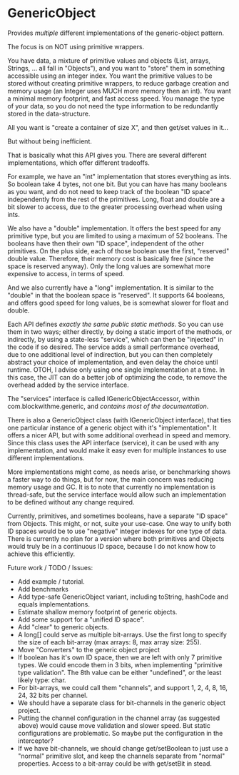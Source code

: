 GenericObject
=============

Provides *multiple* different implementations of the generic-object pattern.

The focus is on NOT using primitive wrappers.

You have data, a mixture of primitive values and objects (List, arrays,
Strings, ... all fall in "Objects"), and you want to "store" them in something
accessible using an integer index. You want the primitive values to be stored
without creating primitive wrappers, to reduce garbage creation and memory
usage (an Integer uses MUCH more memory then an int). You want a minimal memory
footprint, and fast access speed. You manage the type of your data, so you do
not need the type information to be redundantly stored in the data-structure.

All you want is "create a container of size X", and then get/set values in it...

But without being inefficient.

That is basically what this API gives you. There are several different
implementations, which offer different tradeoffs.

For example, we have an "int" implementation that stores everything as ints. So
boolean take 4 bytes, not one bit. But you can have has many booleans as you
want, and do not need to keep track of the boolean "ID space" independently
from the rest of the primitives. Long, float and double are a bit slower to
access, due to the greater processing overhead when using ints.

We also have a "double" implementation. It offers the best speed for any primitive
type, but you are limited to using a maximum of 52 booleans. The booleans have
then their own "ID space", independent of the other primitives. On the plus
side, each of those boolean use the first, "reserved" double value. Therefore,
their memory cost is basically free (since the space is reserved anyway). Only
the long values are somewhat more expensive to access, in terms of speed.

And we also currently have a "long" implementation. It is similar to the
"double" in that the boolean space is "reserved". It supports 64 booleans, and
offers good speed for long values, be is somewhat slower for float and double.

Each API defines *exactly the same public static methods*. So you can use them
in two ways; either directly, by doing a static import of the methods, or
indirectly, by using a state-less "service", which can then be "injected" in
the code if so desired. The service adds a small performance overhead, due
to one additional level of indirection, but you can then completely abstract
your choice of implementation, and even delay the choice until runtime. OTOH,
I advise only using one single implementation at a time. In this case, the JIT
can do a better job of optimizing the code, to remove the overhead added by
the service interface.

The "services" interface is called IGenericObjectAccessor, within
com.blockwithme.generic, and *contains most of the documentation*.

There is also a GenericObject class (with IGenericObject interface), that ties
one particular instance of a generic object with it's "implementation". It
offers a nicer API, but with some additional overhead in speed and memory.
Since this class uses the API interface (service), it can be used with any
implementation, and would make it easy even for multiple instances to use
different implementations.

More implementations might come, as needs arise, or benchmarking shows a faster
way to do things, but for now, the main concern was reducing memory usage and
GC. It is to note that currently no implementation is thread-safe, but the
service interface would allow such an implementation to be defined without any
change required.

Currently, primitives, and sometimes booleans, have a separate "ID space" from
Objects. This might, or not, suite your use-case. One way to unify both ID
spaces would be to use "negative" integer indexes for one type of data. There
is currently no plan for a version where both primitives and Objects would
truly be in a continuous ID space, because I do not know how to achieve this
efficiently.

Future work / TODO / Issues:

 * Add example / tutorial.
 * Add benchmarks
 * Add type-safe GenericObject variant, including toString, hashCode and equals implementations.
 * Estimate shallow memory footprint of generic objects.
 * Add some support for a "unified ID space".
 * Add "clear" to generic objects.
 * A long[] could serve as multiple bit-arrays. Use the first long to specify the size of each bit-array (max arrays: 8, max array size: 255).
 * Move "Converters" to the generic object project
 * If boolean has it's own ID space, then we are left with only 7 primitive types. We could encode them in 3 bits, when implementing "primitive type validation". The 8th value can be either "undefined", or the least likely type: char.
 * For bit-arrays, we could call them "channels", and support 1, 2, 4, 8, 16, 24, 32 bits per channel.
 * We should have a separate class for bit-channels in the generic object project.
 * Putting the channel configuration in the channel array (as suggested above) would cause move validation and slower speed. But static configurations are problematic. So maybe put the configuration in the interceptor?
 * If we have bit-channels, we should change get/setBoolean to just use a "normal" primitive slot, and keep the channels separate from "normal" properties. Access to a bit-array could be with get/setBit in stead.
